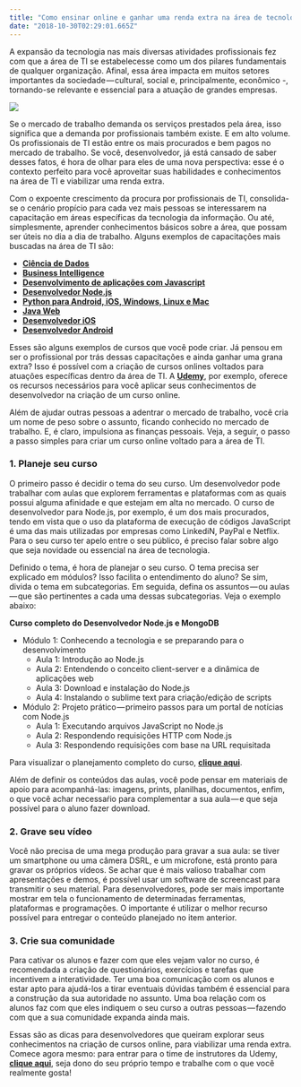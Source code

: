 ```yaml
---
title: "Como ensinar online e ganhar uma renda extra na área de tecnologia"
date: "2018-10-30T02:29:01.665Z"
---
```

A expansão da tecnologia nas mais diversas atividades profissionais fez com que a área de TI se estabelecesse como um dos pilares fundamentais de qualquer organização. Afinal, essa área impacta em muitos setores importantes da sociedade — cultural, social e, principalmente, econômico -, tornando-se relevante e essencial para a atuação de grandes empresas.

![](./1_rq6O17GRJ92FqqI0-BGFkg.jpg)

Se o mercado de trabalho demanda os serviços prestados pela área, isso significa que a demanda por profissionais também existe. E em alto volume. Os profissionais de TI estão entre os mais procurados e bem pagos no mercado de trabalho. Se você, desenvolvedor, já está cansado de saber desses fatos, é hora de olhar para eles de uma nova perspectiva: esse é o contexto perfeito para você aproveitar suas habilidades e conhecimentos na área de TI e viabilizar uma renda extra.

Com o expoente crescimento da procura por profissionais de TI, consolida-se o cenário propício para cada vez mais pessoas se interessarem na capacitação em áreas específicas da tecnologia da informação. Ou até, simplesmente, aprender conhecimentos básicos sobre a área, que possam ser úteis no dia a dia de trabalho. Alguns exemplos de capacitações mais buscadas na área de TI são:

*   [**Ciência de Dados**](https://www.udemy.com/curso-data-science-completo/)
*   [**Business Intelligence**](https://www.udemy.com/power-bi-aplicado/)
*   [**Desenvolvimento de aplicações com Javascript**](https://www.udemy.com/react-redux-pt/)
*   [**Desenvolvedor Node.js**](https://www.udemy.com/curso-completo-do-desenvolvedor-nodejs/)
*   [**Python para Android, iOS, Windows, Linux e Mac**](https://www.udemy.com/curso-de-python-android-ios-windows-linux-mac/)
*   [**Java Web**](https://www.udemy.com/curso-de-java-web/)
*   [**Desenvolvedor iOS**](https://www.udemy.com/curso-desenvolvimento-ios/)
*   [**Desenvolvedor Android**](https://www.udemy.com/curso-completo-desenvolvedor-android/)

Esses são alguns exemplos de cursos que você pode criar. Já pensou em ser o profissional por trás dessas capacitações e ainda ganhar uma grana extra? Isso é possível com a criação de cursos onlines voltados para atuações específicas dentro da área de TI. A [**Udemy**](https://www.udemy.com/teaching/?ref=teach_header), por exemplo, oferece os recursos necessários para você aplicar seus conhecimentos de desenvolvedor na criação de um curso online.

Além de ajudar outras pessoas a adentrar o mercado de trabalho, você cria um nome de peso sobre o assunto, ficando conhecido no mercado de trabalho. E, é claro, impulsiona as finanças pessoais. Veja, a seguir, o passo a passo simples para criar um curso online voltado para a área de TI.

### 1\. Planeje seu curso

O primeiro passo é decidir o tema do seu curso. Um desenvolvedor pode trabalhar com aulas que explorem ferramentas e plataformas com as quais possui alguma afinidade e que estejam em alta no mercado. O curso de desenvolvedor para Node.js, por exemplo, é um dos mais procurados, tendo em vista que o uso da plataforma de execução de códigos JavaScript é uma das mais utilizadas por empresas como LinkediN, PayPal e Netflix. Para o seu curso ter apelo entre o seu público, é preciso falar sobre algo que seja novidade ou essencial na área de tecnologia.

Definido o tema, é hora de planejar o seu curso. O tema precisa ser explicado em módulos? Isso facilita o entendimento do aluno? Se sim, divida o tema em subcategorias. Em seguida, defina os assuntos — ou aulas — que são pertinentes a cada uma dessas subcategorias. Veja o exemplo abaixo:

**Curso completo do Desenvolvedor Node.js e MongoDB**

- Módulo 1: Conhecendo a tecnologia e se preparando para o desenvolvimento
  - Aula 1: Introdução ao Node.js
  - Aula 2: Entendendo o conceito client-server e a dinâmica de aplicações web
  - Aula 3: Download e instalação do Node.js
  - Aula 4: Instalando o sublime text para criação/edição de scripts
- Módulo 2: Projeto prático — primeiro passos para um portal de notícias com Node.js
  - Aula 1: Executando arquivos JavaScript no Node.js
  - Aula 2: Respondendo requisições HTTP com Node.js
  - Aula 3: Respondendo requisições com base na URL requisitada

Para visualizar o planejamento completo do curso, [**clique aqui**](https://www.udemy.com/curso-completo-do-desenvolvedor-nodejs/).

Além de definir os conteúdos das aulas, você pode pensar em materiais de apoio para acompanhá-las: imagens, prints, planilhas, documentos, enfim, o que você achar necessaŕio para complementar a sua aula — e que seja possível para o aluno fazer download.

### 2\. Grave seu vídeo

Você não precisa de uma mega produção para gravar a sua aula: se tiver um smartphone ou uma câmera DSRL, e um microfone, está pronto para gravar os próprios vídeos. Se achar que é mais valioso trabalhar com apresentações e demos, é possível usar um software de screencast para transmitir o seu material. Para desenvolvedores, pode ser mais importante mostrar em tela o funcionamento de determinadas ferramentas, plataformas e programações. O importante é utilizar o melhor recurso possível para entregar o conteúdo planejado no item anterior.

### 3\. Crie sua comunidade

Para cativar os alunos e fazer com que eles vejam valor no curso, é recomendada a criação de questionários, exercícios e tarefas que incentivem a interatividade. Ter uma boa comunicação com os alunos e estar apto para ajudá-los a tirar eventuais dúvidas também é essencial para a construção da sua autoridade no assunto. Uma boa relação com os alunos faz com que eles indiquem o seu curso a outras pessoas — fazendo com que a sua comunidade expanda ainda mais.

Essas são as dicas para desenvolvedores que queiram explorar seus conhecimentos na criação de cursos online, para viabilizar uma renda extra. Comece agora mesmo: para entrar para o time de instrutores da Udemy, [**clique aqui**](https://www.udemy.com/teaching/?ref=teach_header), seja dono do seu próprio tempo e trabalhe com o que você realmente gosta!